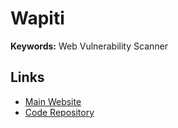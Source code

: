 # Wapiti

**Keywords:** Web Vulnerability Scanner

## Links

- [Main Website](https://wapiti-scanner.github.io/)
- [Code Repository](https://github.com/wapiti-scanner/wapiti)

<!--
wapiti -u <URL>
-->
